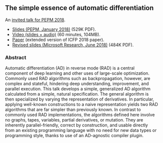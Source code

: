 ## The simple essence of automatic differentiation

An [invited talk for PEPM 2018](https://popl18.sigplan.org/track/PEPM-2018#Invited-Talks).

*   [Slides (PEPM, January 2018)](http://conal.net/talks/essence-of-automatic-differentiation-2018-01.pdf) (529K PDF).
*   [Video (slides + audio)](https://youtu.be/Shl3MtWGu18) (60 minutes, 104MB).
*   [Paper](http://conal.net/papers/essence-of-ad/) (extended version of ICFP 2018 paper).
*   [Revised slides (Microsoft Research, June 2018)](http://conal.net/talks/essence-of-automatic-differentiation-2018-06.pdf) (484K PDF).

### Abstract

Automatic differentiation (AD) in reverse mode (RAD) is a central component of deep learning and other uses of large-scale optimization. Commonly used RAD algorithms such as backpropagation, however, are complex and stateful, hindering deep understanding, improvement, and parallel execution. This talk develops a simple, generalized AD algorithm calculated from a simple, natural specification. The general algorithm is then specialized by varying the representation of derivatives. In particular, applying well-known constructions to a naive representation yields two RAD algorithms that are far simpler than previously known. In contrast to commonly used RAD implementations, the algorithms defined here involve no graphs, tapes, variables, partial derivatives, or mutation. They are inherently parallel-friendly, correct by construction, and usable directly from an existing programming language with no need for new data types or programming style, thanks to use of an AD-agnostic compiler plugin.


